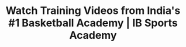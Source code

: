 ---
headTitle: "Watch Training Videos from India's #1 Basketball Academy | IB Sports Academy"
title: "Watch Training Videos from India's #1 Basketball Academy | IB Sports Academy"
layout: "videos"
url: "/videos/"
description: "Watch elite basketball training videos from IB Sports Academy. Learn NBA-level drills, youth coaching tips, and real game action from India's top basketball academy | Delhi's best basketball academy."
draft: false
---